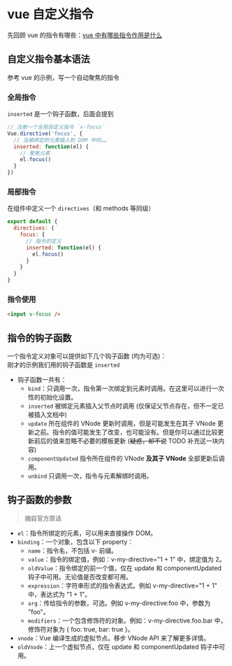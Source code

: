 # vue 自定义指令

先回顾 vue 的指令有哪些：[vue 中有哪些指令作用是什么](./vue中有哪些指令作用是什么.html)

## 自定义指令基本语法

参考 vue 的示例，写一个自动聚焦的指令

### 全局指令

`inserted` 是一个钩子函数，后面会提到

```js {4}
// 注册一个全局自定义指令 `v-focus`
Vue.directive('focus', {
  // 当被绑定的元素插入到 DOM 中时……
  inserted: function(el) {
    // 聚焦元素
    el.focus()
  }
})
```

### 局部指令

在组件中定义一个 `directives`（和 methods 等同级）

```js
export default {
  directives: {
    focus: {
      // 指令的定义
      inserted: function(el) {
        el.focus()
      }
    }
  }
}
```

### 指令使用

```html
<input v-focus />
```

## 指令的钩子函数

一个指令定义对象可以提供如下几个钩子函数 (均为可选)：  
刚才的示例我们用的钩子函数是 `inserted`

- 钩子函数一共有：
  - `bind`：只调用一次，指令第一次绑定到元素时调用。在这里可以进行一次性的初始化设置。
  - `inserted` 被绑定元素插入父节点时调用 (仅保证父节点存在，但不一定已被插入文档中)
  - `update` 所在组件的 VNode 更新时调用，但是可能发生在其子 VNode 更新之前。指令的值可能发生了改变，也可能没有。但是你可以通过比较更新前后的值来忽略不必要的模板更新 (~~疑惑，却不说~~ TODO 补充这一块内容)
  - `componentUpdated` 指令所在组件的 VNode **及其子 VNode** 全部更新后调用。
  - `unbind` 只调用一次，指令与元素解绑时调用。

## 钩子函数的参数

> 摘自官方原话

- `el`：指令所绑定的元素，可以用来直接操作 DOM。
- `binding`：一个对象，包含以下 property：
  - `name`：指令名，不包括 v- 前缀。
  - `value`：指令的绑定值，例如：v-my-directive="1 + 1" 中，绑定值为 2。
  - `oldValue`：指令绑定的前一个值，仅在 update 和 componentUpdated 钩子中可用。无论值是否改变都可用。
  - `expression`：字符串形式的指令表达式。例如 v-my-directive="1 + 1" 中，表达式为 "1 + 1"。
  - `arg`：传给指令的参数，可选。例如 v-my-directive:foo 中，参数为 "foo"。
  - `modifiers`：一个包含修饰符的对象。例如：v-my-directive.foo.bar 中，修饰符对象为 { foo: true, bar: true }。
- `vnode`：Vue 编译生成的虚拟节点。移步 VNode API 来了解更多详情。
- `oldVnode`：上一个虚拟节点，仅在 update 和 componentUpdated 钩子中可用。
